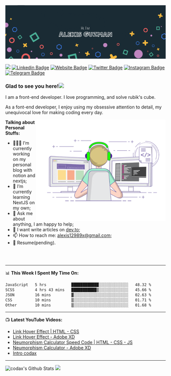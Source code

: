 <a href="https://codax.vercel.app/" target="_blank">
  <img alt="Codax image" src="https://github.com/a12989x/a12989x/blob/master/GitHubHeader.png?raw=true" />
</a>

![](https://visitor-badge.glitch.me/badge?page_id=a12989x.a12989x)
[![Linkedin Badge](https://img.shields.io/badge/-LinkedIn-0e76a8?style=flat-square&logo=Linkedin&logoColor=white)](https://linkedin.com/in/codax/)
[![Website Badge](https://img.shields.io/badge/Website-3b5998?style=flat-square&logo=google-chrome&logoColor=white)](https://notion-blog-five-theta.vercel.app/)
[![Twitter Badge](https://img.shields.io/badge/-Twitter-00acee?style=flat-square&logo=Twitter&logoColor=white)](https://twitter.com/__codax__)
[![Instagram Badge](https://img.shields.io/badge/-Instagram-e4405f?style=flat-square&logo=Instagram&logoColor=white)](https://www.instagram.com/_codax_/)
[![Telegram Badge](https://img.shields.io/badge/-Telegram-0088cc?style=flat-square&logo=Telegram&logoColor=white)](https://t.me/A12989x)

### Glad to see you here!<img src="https://media.giphy.com/media/hvRJCLFzcasrR4ia7z/giphy.gif" width="25px">

I am a front-end developer. I love programming, and solve rubik's cube.

As a font-end developer, I enjoy using my obsessive attention to detail, my unequivocal love for making coding every day.

<img align="right" alt="GIF" src="https://github.com/a12989x/a12989x/blob/master/coding.gif?raw=true" width="408" height="318" />

**Talking about Personal Stuffs:**

- 👨🏻‍💻 I’m currently working on my personal blog with notion and nextjs;
- 🚀 I’m currently learning NextJS on my own;
- 💬 Ask me about anything, I am happy to help;
- 📝 I want write articles on [dev.to](https://dev.to/_codax_);
- 📫 How to reach me: alexis12989x@gmail.com;
- 📝 Resume[]()(pending).

<br />
<br />

---

📊 **This Week I Spent My Time On:**

<!--START_SECTION:waka-->
```text
JavaScript   5 hrs           ████████████░░░░░░░░░░░░░   48.32 % 
SCSS         4 hrs 43 mins   ███████████▒░░░░░░░░░░░░░   45.66 % 
JSON         16 mins         ▓░░░░░░░░░░░░░░░░░░░░░░░░   02.63 % 
CSS          10 mins         ▒░░░░░░░░░░░░░░░░░░░░░░░░   01.71 % 
Other        10 mins         ▒░░░░░░░░░░░░░░░░░░░░░░░░   01.68 % 
```
<!--END_SECTION:waka-->

---

📺 **Latest YouTube Videos:**

<!-- YOUTUBE:START -->
- [Link Hover Effect | HTML - CSS](https://www.youtube.com/watch?v=nb5wd62jUh0)
- [Link Hover Effect - Adobe XD](https://www.youtube.com/watch?v=ciC_EjSkWFY)
- [Neumorphism Calculator Speed Code | HTML - CSS - JS](https://www.youtube.com/watch?v=AKU27V5FSF8)
- [Neumorphism Calculator - Adobe XD](https://www.youtube.com/watch?v=bKsegqua680)
- [Intro codax](https://www.youtube.com/watch?v=Qx4UVNXBZlQ)
<!-- YOUTUBE:END -->

---

<p>
  <img height="180em" alt="codax's Github Stats" src="https://github-readme-stats.vercel.app/api?username=a12989x&show_icons=true&hide_border=true&&count_private=true&include_all_commits=true" />
  <img height="180em" src="https://github-readme-stats.vercel.app/api/top-langs/?username=a12989x&show_icons=true&hide_border=true&layout=compact&langs_count=8"/>
</p>
